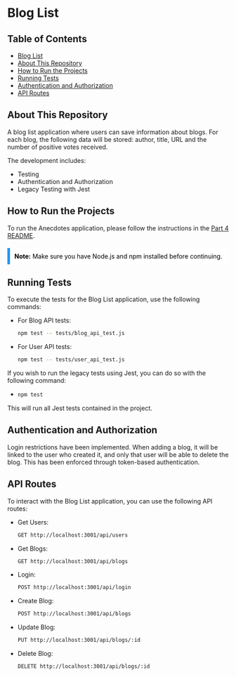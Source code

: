 # Blog List

## Table of Contents

- [Blog List](#blog-list)
- [About This Repository](#about-this-repository)
- [How to Run the Projects](#how-to-run-the-projects)
- [Running Tests](#running-tests)
- [Authentication and Authorization](#authentication-and-authorization)
- [API Routes](#api-routes)

## About This Repository

A blog list application where users can save information about blogs. For each blog, the following data will be stored: author, title, URL and the number of positive votes received.

The development includes:
- Testing
- Authentication and Authorization
- Legacy Testing with Jest

## How to Run the Projects

To run the Anecdotes application, please follow the instructions in the [Part 4 README](../README.md#how-to-run-the-projects).

<div style="background-color: #ffffff; border-left: 6px solid #2196F3; padding: 10px; color: #000000; margin: 20px 0;">
  <strong>Note:</strong> Make sure you have Node.js and npm installed before continuing.
</div>

## Running Tests

To execute the tests for the Blog List application, use the following commands:

- For Blog API tests:
  ```bash
  npm test -- tests/blog_api_test.js
- For User API tests:
  ```bash
  npm test -- tests/user_api_test.js
If you wish to run the legacy tests using Jest, you can do so with the following command:
  - ```bash
    npm test
This will run all Jest tests contained in the project.

## Authentication and Authorization

Login restrictions have been implemented. When adding a blog, it will be linked to the user who created it, and only that user will be able to delete the blog. This has been enforced through token-based authentication.

## API Routes
To interact with the Blog List application, you can use the following API routes:
- Get Users:
  ```bash
  GET http://localhost:3001/api/users
- Get Blogs:
  ```bash
  GET http://localhost:3001/api/blogs
- Login:
  ```bash
  POST http://localhost:3001/api/login
- Create Blog:
  ```bash
  POST http://localhost:3001/api/blogs
- Update Blog:
  ```bash
  PUT http://localhost:3001/api/blogs/:id
- Delete Blog:
  ```bash
  DELETE http://localhost:3001/api/blogs/:id